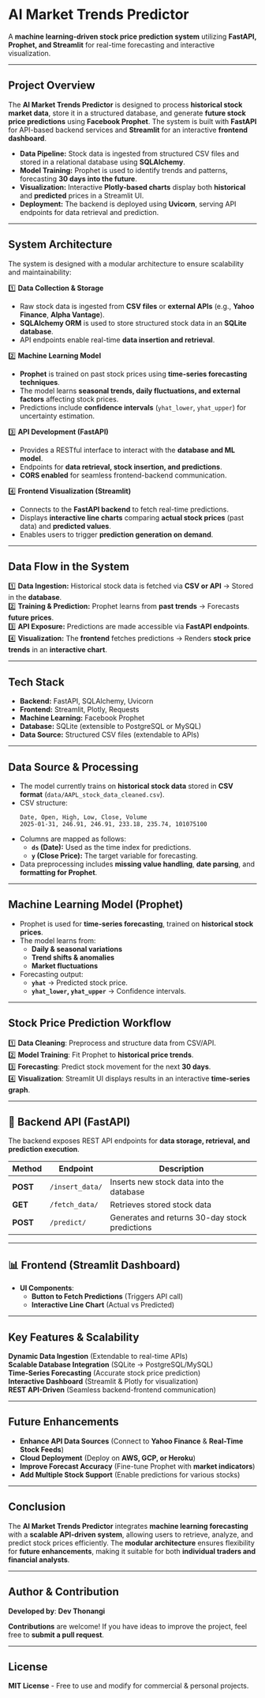 # **AI Market Trends Predictor** 
A **machine learning-driven stock price prediction system** utilizing **FastAPI, Prophet, and Streamlit** for real-time forecasting and interactive visualization.

---

##  **Project Overview**  
The **AI Market Trends Predictor** is designed to process **historical stock market data**, store it in a structured database, and generate **future stock price predictions** using **Facebook Prophet**. The system is built with **FastAPI** for API-based backend services and **Streamlit** for an interactive **frontend dashboard**.

- **Data Pipeline:** Stock data is ingested from structured CSV files and stored in a relational database using **SQLAlchemy**.  
- **Model Training:** Prophet is used to identify trends and patterns, forecasting **30 days into the future**.  
- **Visualization:** Interactive **Plotly-based charts** display both **historical** and **predicted** prices in a Streamlit UI.  
- **Deployment:** The backend is deployed using **Uvicorn**, serving API endpoints for data retrieval and prediction.  

---

##  **System Architecture**  
The system is designed with a modular architecture to ensure scalability and maintainability:

1️⃣ **Data Collection & Storage**  
   - Raw stock data is ingested from **CSV files** or **external APIs** (e.g., **Yahoo Finance**, **Alpha Vantage**).  
   - **SQLAlchemy ORM** is used to store structured stock data in an **SQLite database**.  
   - API endpoints enable real-time **data insertion and retrieval**.  

2️⃣ **Machine Learning Model**  
   - **Prophet** is trained on past stock prices using **time-series forecasting techniques**.  
   - The model learns **seasonal trends, daily fluctuations, and external factors** affecting stock prices.  
   - Predictions include **confidence intervals** (`yhat_lower`, `yhat_upper`) for uncertainty estimation.  

3️⃣ **API Development (FastAPI)**  
   - Provides a RESTful interface to interact with the **database and ML model**.  
   - Endpoints for **data retrieval, stock insertion, and predictions**.  
   - **CORS enabled** for seamless frontend-backend communication.  

4️⃣ **Frontend Visualization (Streamlit)**  
   - Connects to the **FastAPI backend** to fetch real-time predictions.  
   - Displays **interactive line charts** comparing **actual stock prices** (past data) and **predicted values**.  
   - Enables users to trigger **prediction generation on demand**.  

---

##  **Data Flow in the System**  

1️⃣ **Data Ingestion:** Historical stock data is fetched via **CSV or API** → Stored in the **database**.  
2️⃣ **Training & Prediction:** Prophet learns from **past trends** → Forecasts **future prices**.  
3️⃣ **API Exposure:** Predictions are made accessible via **FastAPI endpoints**.  
4️⃣ **Visualization:** The **frontend** fetches predictions → Renders **stock price trends** in an **interactive chart**.  

---

##  **Tech Stack**  

- **Backend:** FastAPI, SQLAlchemy, Uvicorn  
- **Frontend:** Streamlit, Plotly, Requests  
- **Machine Learning:** Facebook Prophet  
- **Database:** SQLite (extensible to PostgreSQL or MySQL)  
- **Data Source:** Structured CSV files (extendable to APIs)  

---

##  **Data Source & Processing**  

- The model currently trains on **historical stock data** stored in **CSV format** (`data/AAPL_stock_data_cleaned.csv`).  
- CSV structure:
  ```
  Date, Open, High, Low, Close, Volume
  2025-01-31, 246.91, 246.91, 233.18, 235.74, 101075100
  ```
- Columns are mapped as follows:
  - **`ds` (Date):** Used as the time index for predictions.  
  - **`y` (Close Price):** The target variable for forecasting.  
- Data preprocessing includes **missing value handling**, **date parsing**, and **formatting for Prophet**.  

---

##  **Machine Learning Model (Prophet)**  

- Prophet is used for **time-series forecasting**, trained on **historical stock prices**.  
- The model learns from:
  - **Daily & seasonal variations**
  - **Trend shifts & anomalies**
  - **Market fluctuations**  
- Forecasting output:
  - **`yhat`** → Predicted stock price.  
  - **`yhat_lower`, `yhat_upper`** → Confidence intervals.  

---

##  **Stock Price Prediction Workflow**  

1️⃣ **Data Cleaning**: Preprocess and structure data from CSV/API.  
2️⃣ **Model Training**: Fit Prophet to **historical price trends**.  
3️⃣ **Forecasting**: Predict stock movement for the next **30 days**.  
4️⃣ **Visualization**: Streamlit UI displays results in an interactive **time-series graph**.  

---

## 📡 **Backend API (FastAPI)**  

The backend exposes REST API endpoints for **data storage, retrieval, and prediction execution**.

| **Method**  | **Endpoint**        | **Description** |
|-------------|---------------------|----------------|
| **POST**    | `/insert_data/`      | Inserts new stock data into the database |
| **GET**     | `/fetch_data/`       | Retrieves stored stock data |
| **POST**    | `/predict/`          | Generates and returns 30-day stock predictions |

---

## 📊 **Frontend (Streamlit Dashboard)**  

- **UI Components**:
  - **Button to Fetch Predictions** (Triggers API call)
  - **Interactive Line Chart** (Actual vs Predicted)
---

##  **Key Features & Scalability**  

 **Dynamic Data Ingestion** (Extendable to real-time APIs)  
 **Scalable Database Integration** (SQLite → PostgreSQL/MySQL)  
 **Time-Series Forecasting** (Accurate stock price prediction)  
 **Interactive Dashboard** (Streamlit & Plotly for visualization)  
 **REST API-Driven** (Seamless backend-frontend communication)  

---

##  **Future Enhancements**  

- **Enhance API Data Sources** (Connect to **Yahoo Finance** & **Real-Time Stock Feeds**)  
- **Cloud Deployment** (Deploy on **AWS, GCP, or Heroku**)  
- **Improve Forecast Accuracy** (Fine-tune Prophet with **market indicators**)  
- **Add Multiple Stock Support** (Enable predictions for various stocks)  

---

##  **Conclusion**  
The **AI Market Trends Predictor** integrates **machine learning forecasting** with a **scalable API-driven system**, allowing users to retrieve, analyze, and predict stock prices efficiently. The **modular architecture** ensures flexibility for **future enhancements**, making it suitable for both **individual traders and financial analysts**.

---

##  **Author & Contribution**  

 **Developed by**: **Dev Thonangi**  

 **Contributions** are welcome! If you have ideas to improve the project, feel free to **submit a pull request**.

---

##  **License**  
 **MIT License** - Free to use and modify for commercial & personal projects.
